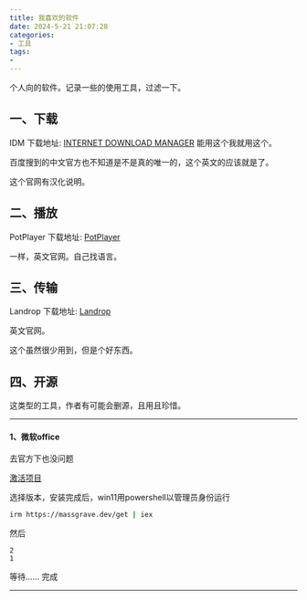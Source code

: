 ```yaml
---
title: 我喜欢的软件
date: 2024-5-21 21:07:28
categories: 
- 工具
tags:
- 
---
```


个人向的软件。记录一些的使用工具，过滤一下。

一、下载
---
IDM
下载地址: [INTERNET DOWNLOAD MANAGER](https://www.internetdownloadmanager.com/)
能用这个我就用这个。

百度搜到的中文官方也不知道是不是真的唯一的，这个英文的应该就是了。

这个官网有汉化说明。

二、播放
---
PotPlayer
下载地址: [PotPlayer](https://potplayer.tv/)

一样，英文官网。自己找语言。

三、传输
---
Landrop
下载地址: [Landrop](https://landrop.app/)

英文官网。

这个虽然很少用到，但是个好东西。

四、开源
---
这类型的工具，作者有可能会删源，且用且珍惜。

---
#### 1、微软office

去官方下也没问题

[激活项目](https://massgrave.dev/genuine-installation-media.html)

选择版本，安装完成后，win11用powershell以管理员身份运行
```bash
irm https://massgrave.dev/get | iex
```
然后
```
2
1
```
等待……
完成



---


